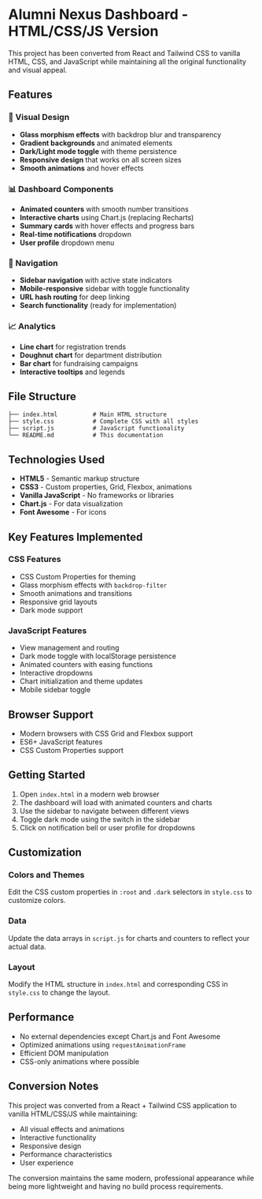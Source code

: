 # Alumni Nexus Dashboard - HTML/CSS/JS Version

This project has been converted from React and Tailwind CSS to vanilla HTML, CSS, and JavaScript while maintaining all the original functionality and visual appeal.

## Features

### 🎨 Visual Design
- **Glass morphism effects** with backdrop blur and transparency
- **Gradient backgrounds** and animated elements
- **Dark/Light mode toggle** with theme persistence
- **Responsive design** that works on all screen sizes
- **Smooth animations** and hover effects

### 📊 Dashboard Components
- **Animated counters** with smooth number transitions
- **Interactive charts** using Chart.js (replacing Recharts)
- **Summary cards** with hover effects and progress bars
- **Real-time notifications** dropdown
- **User profile** dropdown menu

### 🧭 Navigation
- **Sidebar navigation** with active state indicators
- **Mobile-responsive** sidebar with toggle functionality
- **URL hash routing** for deep linking
- **Search functionality** (ready for implementation)

### 📈 Analytics
- **Line chart** for registration trends
- **Doughnut chart** for department distribution
- **Bar chart** for fundraising campaigns
- **Interactive tooltips** and legends

## File Structure

```
├── index.html          # Main HTML structure
├── style.css           # Complete CSS with all styles
├── script.js           # JavaScript functionality
└── README.md           # This documentation
```

## Technologies Used

- **HTML5** - Semantic markup structure
- **CSS3** - Custom properties, Grid, Flexbox, animations
- **Vanilla JavaScript** - No frameworks or libraries
- **Chart.js** - For data visualization
- **Font Awesome** - For icons

## Key Features Implemented

### CSS Features
- CSS Custom Properties for theming
- Glass morphism effects with `backdrop-filter`
- Smooth animations and transitions
- Responsive grid layouts
- Dark mode support

### JavaScript Features
- View management and routing
- Dark mode toggle with localStorage persistence
- Animated counters with easing functions
- Interactive dropdowns
- Chart initialization and theme updates
- Mobile sidebar toggle

## Browser Support

- Modern browsers with CSS Grid and Flexbox support
- ES6+ JavaScript features
- CSS Custom Properties support

## Getting Started

1. Open `index.html` in a modern web browser
2. The dashboard will load with animated counters and charts
3. Use the sidebar to navigate between different views
4. Toggle dark mode using the switch in the sidebar
5. Click on notification bell or user profile for dropdowns

## Customization

### Colors and Themes
Edit the CSS custom properties in `:root` and `.dark` selectors in `style.css` to customize colors.

### Data
Update the data arrays in `script.js` for charts and counters to reflect your actual data.

### Layout
Modify the HTML structure in `index.html` and corresponding CSS in `style.css` to change the layout.

## Performance

- No external dependencies except Chart.js and Font Awesome
- Optimized animations using `requestAnimationFrame`
- Efficient DOM manipulation
- CSS-only animations where possible

## Conversion Notes

This project was converted from a React + Tailwind CSS application to vanilla HTML/CSS/JS while maintaining:
- All visual effects and animations
- Interactive functionality
- Responsive design
- Performance characteristics
- User experience

The conversion maintains the same modern, professional appearance while being more lightweight and having no build process requirements.